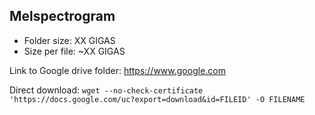## Melspectrogram

- Folder size: XX GIGAS
- Size per file: ~XX GIGAS

Link to Google drive folder: https://www.google.com

Direct download: `wget --no-check-certificate 'https://docs.google.com/uc?export=download&id=FILEID' -O FILENAME`
